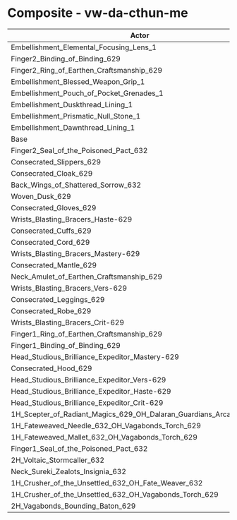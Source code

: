 # Composite - vw-da-cthun-me
| Actor | DPS | Increase |
|---|:---:|:---:|
|Embellishment_Elemental_Focusing_Lens_1|1101902|0.48%|
|Finger2_Binding_of_Binding_629|1100458|0.35%|
|Finger2_Ring_of_Earthen_Craftsmanship_629|1100329|0.34%|
|Embellishment_Blessed_Weapon_Grip_1|1099739|0.29%|
|Embellishment_Pouch_of_Pocket_Grenades_1|1099337|0.25%|
|Embellishment_Duskthread_Lining_1|1096883|0.03%|
|Embellishment_Prismatic_Null_Stone_1|1096829|0.02%|
|Embellishment_Dawnthread_Lining_1|1096781|0.02%|
|Base|1096589|0.00%|
|Finger2_Seal_of_the_Poisoned_Pact_632|1096546|0.00%|
|Consecrated_Slippers_629|1096456|-0.01%|
|Consecrated_Cloak_629|1095711|-0.08%|
|Back_Wings_of_Shattered_Sorrow_632|1095486|-0.10%|
|Woven_Dusk_629|1095207|-0.13%|
|Consecrated_Gloves_629|1095124|-0.13%|
|Wrists_Blasting_Bracers_Haste-629|1094374|-0.20%|
|Consecrated_Cuffs_629|1093835|-0.25%|
|Consecrated_Cord_629|1093503|-0.28%|
|Wrists_Blasting_Bracers_Mastery-629|1093477|-0.28%|
|Consecrated_Mantle_629|1093410|-0.29%|
|Neck_Amulet_of_Earthen_Craftsmanship_629|1092797|-0.35%|
|Wrists_Blasting_Bracers_Vers-629|1092402|-0.38%|
|Consecrated_Leggings_629|1092277|-0.39%|
|Consecrated_Robe_629|1091663|-0.45%|
|Wrists_Blasting_Bracers_Crit-629|1091337|-0.48%|
|Finger1_Ring_of_Earthen_Craftsmanship_629|1090911|-0.52%|
|Finger1_Binding_of_Binding_629|1090766|-0.53%|
|Head_Studious_Brilliance_Expeditor_Mastery-629|1090340|-0.57%|
|Consecrated_Hood_629|1089320|-0.66%|
|Head_Studious_Brilliance_Expeditor_Vers-629|1085515|-1.01%|
|Head_Studious_Brilliance_Expeditor_Haste-629|1085393|-1.02%|
|Head_Studious_Brilliance_Expeditor_Crit-629|1082934|-1.25%|
|1H_Scepter_of_Radiant_Magics_629_OH_Dalaran_Guardians_Arcanotool_632|1081769|-1.35%|
|1H_Fateweaved_Needle_632_OH_Vagabonds_Torch_629|1079390|-1.57%|
|1H_Fateweaved_Mallet_632_OH_Vagabonds_Torch_629|1079231|-1.58%|
|Finger1_Seal_of_the_Poisoned_Pact_632|1076509|-1.83%|
|2H_Voltaic_Stormcaller_632|1064828|-2.90%|
|Neck_Sureki_Zealots_Insignia_632|1055531|-3.74%|
|1H_Crusher_of_the_Unsettled_632_OH_Fate_Weaver_632|922680|-15.86%|
|1H_Crusher_of_the_Unsettled_632_OH_Vagabonds_Torch_629|920964|-16.02%|
|2H_Vagabonds_Bounding_Baton_629|891612|-18.69%|
